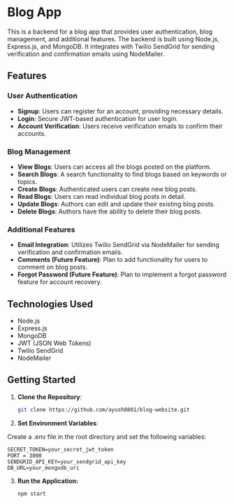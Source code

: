# Blog App

This is a backend for a blog app that provides user authentication, blog management, and additional features. The backend is built using Node.js, Express.js, and MongoDB. It integrates with Twilio SendGrid for sending verification and confirmation emails using NodeMailer.

## Features

### User Authentication

- **Signup**: Users can register for an account, providing necessary details.
- **Login**: Secure JWT-based authentication for user login.
- **Account Verification**: Users receive verification emails to confirm their accounts.

### Blog Management

- **View Blogs**: Users can access all the blogs posted on the platform.
- **Search Blogs**: A search functionality to find blogs based on keywords or topics.
- **Create Blogs**: Authenticated users can create new blog posts.
- **Read Blogs**: Users can read individual blog posts in detail.
- **Update Blogs**: Authors can edit and update their existing blog posts.
- **Delete Blogs**: Authors have the ability to delete their blog posts.

### Additional Features

- **Email Integration**: Utilizes Twilio SendGrid via NodeMailer for sending verification and confirmation emails.
- **Comments (Future Feature)**: Plan to add functionality for users to comment on blog posts.
- **Forgot Password (Future Feature)**: Plan to implement a forgot password feature for account recovery.

## Technologies Used

- Node.js
- Express.js
- MongoDB
- JWT (JSON Web Tokens)
- Twilio SendGrid
- NodeMailer

## Getting Started

1. **Clone the Repository**:

   ```bash
   git clone https://github.com/ayush0801/blog-website.git
   ```

2. **Set Environment Variables**:

Create a .env file in the root directory and set the following variables:
   ```
   SECRET_TOKEN=your_secret_jwt_token
   PORT = 3000
   SENDGRID_API_KEY=your_sendgrid_api_key
   DB_URL=your_mongodb_uri
   ```

3. **Run the Application:**
   ```
   npm start
   ```
